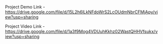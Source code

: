 Project Demo Link - https://drive.google.com/file/d/15L2h6lLkNFdoWrS2LcOUdmNbrCFMjApy/view?usp=sharing

Project Video Link - https://drive.google.com/file/d/1a3f9Mog4VDUuhKkhz02WastQHHVfsukx/view?usp=sharing
